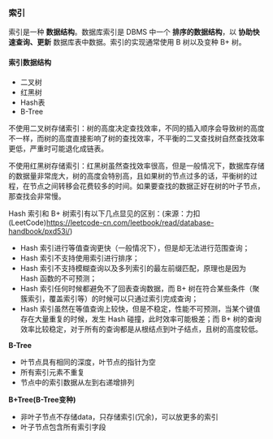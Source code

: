 ### 索引

索引是一种 **数据结构**。数据库索引是 DBMS 中一个 **排序的数据结构**，以 **协助快速查询、更新** 数据库表中数据。索引的实现通常使用 B 树以及变种 B+ 树。



#### 索引数据结构

- 二叉树
- 红黑树
- Hash表
- B-Tree

不使用二叉树存储索引：树的高度决定查找效率，不同的插入顺序会导致树的高度不一样，而树的高度直接影响了树的查找效率，不平衡的二叉查找树自然查找效率更低，严重时可能退化成链表。

不使用红黑树存储索引：红黑树虽然查找效率很高，但是一般情况下，数据库存储的数据量非常庞大，树的高度会特别高，且如果树的节点过多的话，平衡树的过程，在节点之间转移会花费较多的时间。如果要查找的数据正好在树的叶子节点，那查找会非常慢。

Hash 索引和 B+ 树索引有以下几点显见的区别：(来源：力扣(LeetCode)https://leetcode-cn.com/leetbook/read/database-handbook/pxd53i/)

- Hash 索引进行等值查询更快（一般情况下），但是却无法进行范围查询；
- Hash 索引不支持使用索引进行排序；
- Hash 索引不支持模糊查询以及多列索引的最左前缀匹配，原理也是因为 Hash 函数的不可预测；
- Hash 索引任何时候都避免不了回表查询数据，而 B+ 树在符合某些条件（聚簇索引，覆盖索引等）的时候可以只通过索引完成查询；
- Hash 索引虽然在等值查询上较快，但是不稳定，性能不可预测，当某个键值存在大量重复的时候，发生 Hash 碰撞，此时效率可能极差；而 B+ 树的查询效率比较稳定，对于所有的查询都是从根结点到叶子结点，且树的高度较低。



**B-Tree**

- 叶节点具有相同的深度，叶节点的指针为空
- 所有索引元素不重复
- 节点中的索引数据从左到右递增排列

**B+Tree(B-Tree变种)**

- 非叶子节点不存储data，只存储索引(冗余)，可以放更多的索引
- 叶子节点包含所有索引字段
